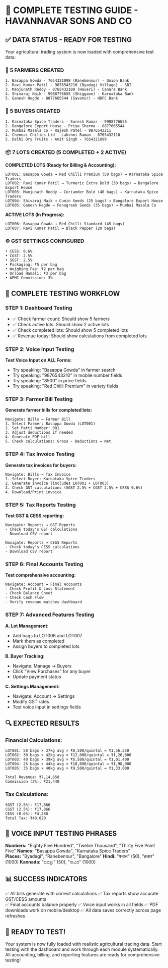 # 🧪 COMPLETE TESTING GUIDE - HAVANNAVAR SONS AND CO

## ✅ DATA STATUS - READY FOR TESTING

Your agricultural trading system is now loaded with comprehensive test data:

### 👥 **5 FARMERS CREATED**
```
1. Basappa Gowda - 7654321098 (Ranebennur) - Union Bank
2. Ravi Kumar Patil - 9876543210 (Byadagi Village) - SBI  
3. Manjunath Reddy - 8765432109 (Haveri) - Canara Bank
4. Shivaraj Naik - 9988776655 (Shiggaon) - Karnataka Bank
5. Ganesh Hegde - 8877665544 (Savanur) - HDFC Bank
```

### 🏢 **5 BUYERS CREATED**
```
1. Karnataka Spice Traders - Suresh Kumar - 9988776655
2. Bangalore Export House - Priya Sharma - 8877665544
3. Mumbai Masala Co - Rajesh Patel - 9876543211
4. Chennai Chilies Ltd - Lakshmi Raman - 8765432110
5. Delhi Dry Fruits - Amit Singh - 7654321099
```

### 📦 **7 LOTS CREATED (5 COMPLETED + 2 ACTIVE)**

**COMPLETED LOTS (Ready for Billing & Accounting):**
```
LOT001: Basappa Gowda → Red Chilli Premium (50 bags) → Karnataka Spice Traders
LOT002: Ravi Kumar Patil → Turmeric Extra Bold (30 bags) → Bangalore Export House  
LOT003: Manjunath Reddy → Coriander Bold (40 bags) → Karnataka Spice Traders
LOT004: Shivaraj Naik → Cumin Seeds (25 bags) → Bangalore Export House
LOT005: Ganesh Hegde → Fenugreek Seeds (35 bags) → Mumbai Masala Co
```

**ACTIVE LOTS (In Progress):**
```
LOT006: Basappa Gowda → Red Chilli Standard (45 bags)
LOT007: Ravi Kumar Patil → Black Pepper (20 bags)
```

### ⚙️ **GST SETTINGS CONFIGURED**
```
• CESS: 0.6%
• CGST: 2.5% 
• SGST: 2.5%
• Packaging: ₹5 per bag
• Weighing Fee: ₹2 per bag
• Unload Hamali: ₹3 per bag
• APMC Commission: 3%
```

## 🎯 **COMPLETE TESTING WORKFLOW**

### **STEP 1: Dashboard Testing**
- ✅ Check farmer count: Should show 5 farmers
- ✅ Check active lots: Should show 2 active lots  
- ✅ Check completed lots: Should show 5 completed lots
- ✅ Revenue today: Should show calculations from completed lots

### **STEP 2: Voice Input Testing**
**Test Voice Input on ALL Forms:**
- Try speaking: "Basappa Gowda" in farmer search
- Try speaking: "9876543210" in mobile number fields
- Try speaking: "8500" in price fields  
- Try speaking: "Red Chilli Premium" in variety fields

### **STEP 3: Farmer Bill Testing**
**Generate farmer bills for completed lots:**
```
Navigate: Bills → Farmer Bill
1. Select Farmer: Basappa Gowda (LOT001)
2. Set Patti Number: 001
3. Adjust deductions if needed
4. Generate PDF bill
5. Check calculations: Gross - Deductions = Net
```

### **STEP 4: Tax Invoice Testing**
**Generate tax invoices for buyers:**
```
Navigate: Bills → Tax Invoice  
1. Select Buyer: Karnataka Spice Traders
2. Generate invoice (includes LOT001 + LOT003)
3. Check GST calculations (SGST 2.5% + CGST 2.5% + CESS 0.6%)
4. Download/Print invoice
```

### **STEP 5: Tax Reports Testing**
**Test GST & CESS reporting:**
```
Navigate: Reports → GST Reports
- Check today's GST calculations
- Download CSV report

Navigate: Reports → CESS Reports  
- Check today's CESS calculations
- Download CSV report
```

### **STEP 6: Final Accounts Testing**
**Test comprehensive accounting:**
```
Navigate: Account → Final Accounts
- Check Profit & Loss Statement
- Check Balance Sheet
- Check Cash Flow
- Verify revenue matches dashboard
```

### **STEP 7: Advanced Features Testing**

**A. Lot Management:**
- Add bags to LOT006 and LOT007
- Mark them as completed  
- Assign buyers to completed lots

**B. Buyer Tracking:**
- Navigate: Manage → Buyers
- Click "View Purchases" for any buyer
- Update payment status

**C. Settings Management:**
- Navigate: Account → Settings
- Modify GST rates
- Test voice input in settings fields

## 🔍 **EXPECTED RESULTS**

### **Financial Calculations:**
```
LOT001: 50 bags × 37kg avg × ₹8,500/quintal = ₹1,56,250
LOT002: 30 bags × 42kg avg × ₹12,000/quintal = ₹1,26,000  
LOT003: 40 bags × 39kg avg × ₹6,500/quintal = ₹1,01,400
LOT004: 25 bags × 44kg avg × ₹18,000/quintal = ₹1,98,000
LOT005: 35 bags × 40kg avg × ₹9,500/quintal = ₹1,33,000

Total Revenue: ₹7,14,650
Commission (3%): ₹21,440
```

### **Tax Calculations:**
```
SGST (2.5%): ₹17,866
CGST (2.5%): ₹17,866  
CESS (0.6%): ₹4,288
Total Tax: ₹40,020
```

## 🎤 **VOICE INPUT TESTING PHRASES**

**Numbers:** "Eighty Five Hundred", "Twelve Thousand", "Thirty Five Point Five"
**Names:** "Basappa Gowda", "Karnataka Spice Traders"  
**Places:** "Byadagi", "Ranebennur", "Bangalore"
**Hindi:** "पचास" (50), "हज़ार" (1000)
**Kannada:** "ಐವತ್ತು" (50), "ಸಾವಿರ" (1000)

## 📊 **SUCCESS INDICATORS**

✅ All bills generate with correct calculations
✅ Tax reports show accurate GST/CESS amounts  
✅ Final accounts balance properly
✅ Voice input works in all fields
✅ PDF downloads work on mobile/desktop
✅ All data saves correctly across page refreshes

## 🚀 **READY TO TEST!**

Your system is now fully loaded with realistic agricultural trading data. Start testing with the dashboard and work through each module systematically. All accounting, billing, and reporting features are ready for comprehensive testing!